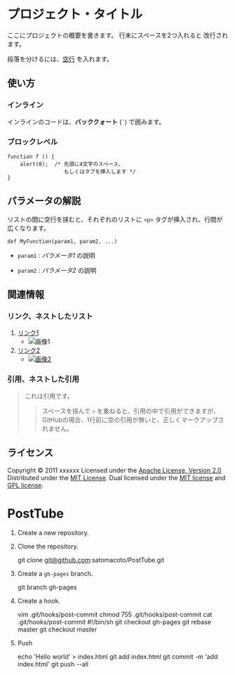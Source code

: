 プロジェクト・タイトル
======================
ここにプロジェクトの概要を書きます。
行末にスペースを2つ入れると
改行されます。
 
段落を分けるには、[空行](http://example.com/) を入れます。
 
使い方
------
### インライン ###
インラインのコードは、**バッククォート** (`` ` ``) で囲みます。
 
### ブロックレベル ###
    function f () {
        alert(0);  /* 先頭に4文字のスペース、
                      もしくはタブを挿入します */
    }
 
パラメータの解説
----------------
リストの間に空行を挟むと、それぞれのリストに `<p>` タグが挿入され、行間が
広くなります。
 
    def MyFunction(param1, param2, ...)
 
+   `param1` :
    _パラメータ1_ の説明
 
+   `param2` :
    _パラメータ2_ の説明
 
関連情報
--------
### リンク、ネストしたリスト
1. [リンク1](http://example.com/ "リンクのタイトル")
    * ![画像1](http://github.com/unicorn.png "画像のタイトル")
2. [リンク2][link]
    - [![画像2][image]](https://github.com/)
 
  [link]: http://example.com/ "インデックス型のリンク"
  [image]: http://github.com/github.png "インデックス型の画像"
 
### 引用、ネストした引用
> これは引用です。
>
> > スペースを挟んで `>` を重ねると、引用の中で引用ができますが、
> > GitHubの場合、1行前に空の引用が無いと、正しくマークアップされません。
 
ライセンス
----------
Copyright &copy; 2011 xxxxxx
Licensed under the [Apache License, Version 2.0][Apache]
Distributed under the [MIT License][mit].
Dual licensed under the [MIT license][MIT] and [GPL license][GPL].
 
[Apache]: http://www.apache.org/licenses/LICENSE-2.0
[MIT]: http://www.opensource.org/licenses/mit-license.php
[GPL]: http://www.gnu.org/licenses/gpl.html







PostTube
========

1. Create a new repository.

2. Clone the repository.

    git clone git@github.com:satomacoto/PostTube.git

3. Create a `gh-pages` branch.

    git branch gh-pages

4. Create a hook.

    vim .git/hooks/post-commit 
    chmod 755 .git/hooks/post-commit
    cat .git/hooks/post-commit 
    #!/bin/sh
    git checkout gh-pages
    git rebase master
    git checkout master

5. Push

    echo 'Hello world' > index.html
    git add index.html
    git commit -m 'add index.html'
    git push --all

